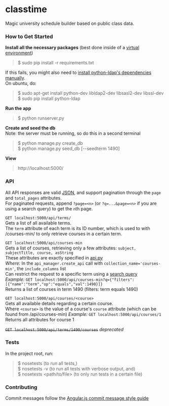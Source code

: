 classtime
=========

Magic university schedule builder based on public class data.  

### How to Get Started

**Install all the necessary packages** (best done inside of a [virtual environment](http://virtualenv.readthedocs.org/en/latest/virtualenv.html))  
> $ sudo pip install -r requirements.txt

If this fails, you might also need to [install python-ldap's dependencies manually](stackoverflow.com/questions/4768446/python-cant-install-python-ldap).  
On ubuntu, do:  
> $ sudo apt-get install python-dev libldap2-dev libsasl2-dev libssl-dev
> $ sudo pip install python-ldap

**Run the app**
> $ python runserver.py

**Create and seed the db**  
Note: the server must be running, so do this in a second terminal
> $ python manage.py create_db  
> $ python manage.py seed_db [--seedterm 1490]

**View**
> http://localhost:5000/

### API

All API responses are valid [JSON](http://json.org/), and support pagination through the `page` and `total_pages` attributes.  
For paginated requests, append `?page=<n>` (or `?q=...&page=<n>` if you are using a search query) to get the `n`th page.

`GET localhost:5000/api/terms/`  
Gets a list of all available terms.  
The `term` attribute of each term is its ID number, which is used to with /courses-min/ to only retrieve courses in a certain term.

`GET localhost:5000/api/courses-min`  
Gets a list of courses, retrieving only a few attributes: `subject, subjectTitle, course, asString`  
These attributes are exactly specified in [api.py](angular_flask/api.py)  
*Where:* In the `api_manager.create_api` call with `collection_name='courses-min'`, the `include_columns` list  
Can restrict the request to a specific term using a [search query](http://flask-restless.readthedocs.org/en/latest/searchformat.html#quick-examples)  
*Example:* `GET localhost:5000/api/courses-min?q={"filters":[{"name":"term","op":"equals","val":1490}]}`  
Returns a list of courses in term 1490 (filters: term equals 1490)

`GET localhost:5000/api/courses/<course>`  
Gets all available details regarding a certain course.  
Where `<course>` is the value of a course's `course` attribute (which can be found from /api/courses-min)
*Example:* `GET localhost:5000/api/courses/1`  
Returns all attributes for course 1

~~`GET localhost:5000/api/terms/1490/courses`~~ *deprecated*


### Tests

In the project root, run:  
> $ nosetests (to run all tests,)  
> $ nosetests -v (to run all tests with verbose output, and)  
> $ nosetests \<path/to/file\> (to only run tests in a certain file)

### Contributing

Commit messages follow the [Angular.js commit message style guide](https://docs.google.com/document/d/1QrDFcIiPjSLDn3EL15IJygNPiHORgU1_OOAqWjiDU5Y/edit?pli=1#)
